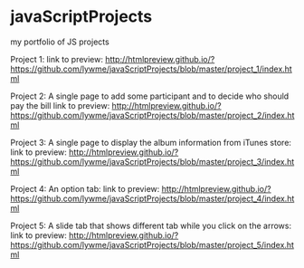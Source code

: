 # javaScriptProjects
my portfolio of JS projects

Project 1:
link to preview: http://htmlpreview.github.io/?https://github.com/lywme/javaScriptProjects/blob/master/project_1/index.html


Project 2:
A single page to add some participant and to decide who should pay the bill
link to preview: http://htmlpreview.github.io/?https://github.com/lywme/javaScriptProjects/blob/master/project_2/index.html


Project 3:
A single page to display the album information from iTunes store:
link to preview: http://htmlpreview.github.io/?https://github.com/lywme/javaScriptProjects/blob/master/project_3/index.html

Project 4:
An option tab:
link to preview: http://htmlpreview.github.io/?https://github.com/lywme/javaScriptProjects/blob/master/project_4/index.html

Project 5:
A slide tab that shows different tab while you click on the arrows:
link to preview: http://htmlpreview.github.io/?https://github.com/lywme/javaScriptProjects/blob/master/project_5/index.html
